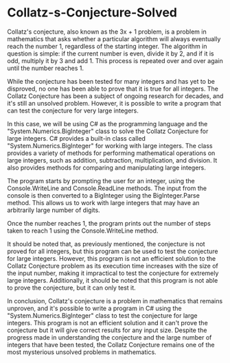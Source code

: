 # Collatz-s-Conjecture-Solved

Collatz's conjecture, also known as the 3x + 1 problem, is a problem in mathematics that asks whether a particular algorithm will always eventually reach the number 1, regardless of the starting integer. The algorithm in question is simple: if the current number is even, divide it by 2, and if it is odd, multiply it by 3 and add 1. This process is repeated over and over again until the number reaches 1.

While the conjecture has been tested for many integers and has yet to be disproved, no one has been able to prove that it is true for all integers. The Collatz Conjecture has been a subject of ongoing research for decades, and it's still an unsolved problem. However, it is possible to write a program that can test the conjecture for very large integers.

In this case, we will be using C# as the programming language and the "System.Numerics.BigInteger" class to solve the Collatz Conjecture for large integers. C# provides a built-in class called "System.Numerics.BigInteger" for working with large integers. The class provides a variety of methods for performing mathematical operations on large integers, such as addition, subtraction, multiplication, and division. It also provides methods for comparing and manipulating large integers.

The program starts by prompting the user for an integer, using the Console.WriteLine and Console.ReadLine methods. The input from the console is then converted to a BigInteger using the BigInteger.Parse method. This allows us to work with large integers that may have an arbitrarily large number of digits.

Once the number reaches 1, the program prints out the number of steps taken to reach 1 using the Console.WriteLine method.

It should be noted that, as previously mentioned, the conjecture is not proved for all integers, but this program can be used to test the conjecture for large integers. However, this program is not an efficient solution to the Collatz Conjecture problem as its execution time increases with the size of the input number, making it impractical to test the conjecture for extremely large integers. Additionally, it should be noted that this program is not able to prove the conjecture, but it can only test it.

In conclusion, Collatz's conjecture is a problem in mathematics that remains unproven, and it's possible to write a program in C# using the "System.Numerics.BigInteger" class to test the conjecture for large integers. This program is not an efficient solution and it can't prove the conjecture but it will give correct results for any input size. Despite the progress made in understanding the conjecture and the large number of integers that have been tested, the Collatz Conjecture remains one of the most mysterious unsolved problems in mathematics.
